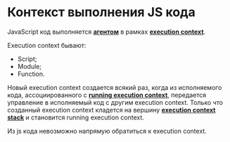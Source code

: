 # Контекст выполнения JS кода

JavaScript код выполняется [**агентом**](https://tinyurl.com/2p8ptahb) в рамках [**execution context**](https://tinyurl.com/se74cyxu).

Execution context бывают:

- Script;
- Module;
- Function.

Новый execution context создается всякий раз, когда из исполняемого кода, ассоциированного с [**running execution context**](https://tinyurl.com/4fb79dy8), передается управление в исполняемый код с другим execution context. Только что созданный execution context кладется на вершину [**execution context stack**](https://tinyurl.com/2p8hxsdn) и становится running execution context.

Из js кода невозможно напрямую обратиться к execution context.

